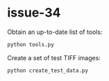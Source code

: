 # issue-34

Obtain an up-to-date list of tools:
```bash
python tools.py
```

Create a set of test TIFF images:
```bash
python create_test_data.py
```
